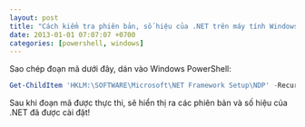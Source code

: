 ```yaml
---
layout: post
title: "Cách kiểm tra phiên bản, số hiệu của .NET trên máy tính Windows"
date: 2013-01-01 07:07:07 +0700
categories: [powershell, windows]
---
```


Sao chép đoạn mã dưới đây, dán vào Windows PowerShell:

```powershell
Get-ChildItem 'HKLM:\SOFTWARE\Microsoft\NET Framework Setup\NDP' -Recurse | Get-ItemProperty -Name version -EA 0 | Where { $_.PSChildName -Match '^(?!S)\p{L}'} | Select PSChildName, version
```

Sau khi đoạn mã được thực thi, sẽ hiển thị ra các phiên bản và số hiệu của .NET đã được cài đặt!